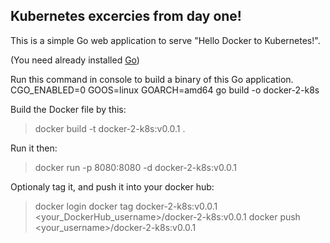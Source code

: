 <h2>Kubernetes excercies from day one!</h2>
<div>
This is a simple Go web application to serve "Hello Docker to Kubernetes!".

(You need already installed <a href="https://go.dev/doc/install">Go</a>)

Run this command in console to build a binary of this Go application. 
CGO_ENABLED=0 GOOS=linux GOARCH=amd64 go build -o docker-2-k8s

Build the Docker file by this:
> docker build -t docker-2-k8s:v0.0.1 .

Run it then:
> docker run -p 8080:8080 -d docker-2-k8s:v0.0.1

Optionaly tag it, and push it into your docker hub:
> docker login
> docker tag docker-2-k8s:v0.0.1 <your_DockerHub_username>/docker-2-k8s:v0.0.1
> docker push <your_username>/docker-2-k8s:v0.0.1

</div>  
